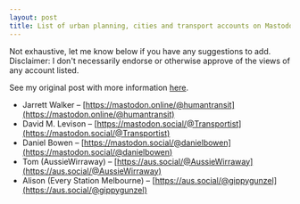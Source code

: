 ```yaml
---
layout: post
title: List of urban planning, cities and transport accounts on Mastodon
---
```


Not exhaustive, let me know below if you have any suggestions to add. Disclaimer: I don't necessarily endorse or otherwise approve of the views of any account listed.

See my original post with more information [here](https://philipmallis.com/blog/2022/11/03/from-twitter-to-mastodon-a-guide-for-urbanists-and-gunzels/).

* Jarrett Walker – [https://mastodon.online/@humantransit](https://mastodon.online/@humantransit)
* David M. Levison – [https://mastodon.social/@Transportist](https://mastodon.social/@Transportist)
* Daniel Bowen – [https://mastodon.social/@danielbowen](https://mastodon.social/@danielbowen)
* Tom (AussieWirraway) – [https://aus.social/@AussieWirraway](https://aus.social/@AussieWirraway)
* Alison (Every Station Melbourne) – [https://aus.social/@gippygunzel](https://aus.social/@gippygunzel)
